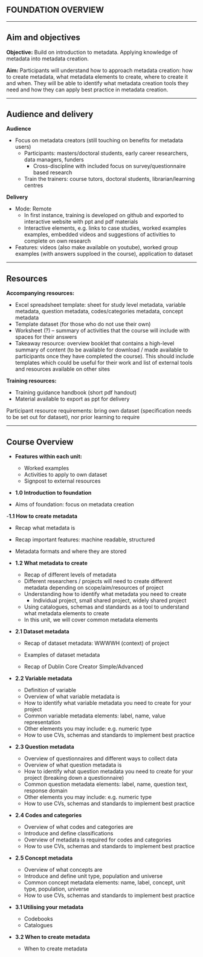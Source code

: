 
## FOUNDATION OVERVIEW

---
## Aim and objectives

**Objective:** Build on introduction to metadata. Applying knowledge of metadata into metadata creation.

**Aim:** Participants will understand how to approach metadata creation: how to create metadata, what metadata elements to create, where to create it and when. They will be able to identify what metadata creation tools they need and how they can apply best practice in metadata creation.

---
## Audience and delivery

**Audience**
- Focus on metadata creators (still touching on benefits for metadata users)
  - Participants: masters/doctoral students, early career researchers, data managers, funders
    - Cross-discipline with included focus on survey/questionnaire based research
  - Train the trainers: course tutors, doctoral students, librarian/learning centres

**Delivery**
- Mode: Remote
  - In first instance, training is developed on github and exported to interactive website with ppt and pdf materials
  - Interactive elements, e.g. links to case studies, worked examples examples, embedded videos and suggestions of activities to complete on own research
- Features: videos (also make available on youtube), worked group examples (with answers supploed in the course), application to dataset

---
## Resources

**Accompanying resources:**
- Excel spreadsheet template: sheet for study level metadata, variable metadata, question metadata, codes/categories metadata, concept metadata
- Template dataset (for those who do not use their own)
- Worksheet (?) – summary of activities that the course will include with spaces for their answers
- Takeaway resource: overview booklet that contains a high-level summary of content (to be available for download / made available to participants once they have completed the course). This should include templates which could be useful for their work and list of external tools and resources available on other sites

**Training resources:**
- Training guidance handbook (short pdf handout)
- Material available to export as ppt for delivery

Participant resource requirements: bring own dataset (specification needs to be set out for dataset), nor prior learning to require

---
## Course Overview

- **Features within each unit:**
  - Worked examples
  - Activities to apply to own dataset
  - Signpost to external resources
 
 - **1.0 Introduction to foundation**
  - Aims of foundation: focus on metadata creation
    
-**1.1 How to create metadata**
  - Recap what metadata is
  - Recap important features: machine readable, structured
  - Metadata formats and where they are stored
    
- **1.2 What metadata to create**
  - Recap of different levels of metadata
  - Different researchers / projects will need to create different metadata depending on scope/aim/resources of project
  - Understanding how to identify what metadata you need to create
    - Individual project, small shared project, widely shared project
  - Using catalogues, schemas and standards as a tool to understand what metadata elements to create
  - In this unit, we will cover common metadata elements
    
- **2.1 Dataset metadata**
  - Recap of dataset metadata: WWWWH (context) of project
  - Examples of dataset metadata
  
  - Recap of Dublin Core Creator Simple/Advanced
    
- **2.2 Variable metadata**
  - Definition of variable
  - Overview of what variable metadata is
  - How to identify what variable metadata you need to create for your project
  - Common variable metadata elements: label, name, value representation
  - Other elements you may include: e.g. numeric type
  - How to use CVs, schemas and standards to implement best practice
    
- **2.3 Question metadata**
  - Overview of questionnaires and different ways to collect data
  - Overview of what question metadata is
  - How to identify what question metadata you need to create for your project (breaking down a questionnaire)
  - Common question metadata elements: label, name, question text, response domain
  - Other elements you may include: e.g. numeric type
  - How to use CVs, schemas and standards to implement best practice
    
- **2.4 Codes and categories**
  - Overview of what codes and categories are
  - Introduce and define classifications
  - Overview of metadata is required for codes and categories 
  - How to use CVs, schemas and standards to implement best practice
    
- **2.5 Concept metadata**
  - Overview of what concepts are
  - Introduce and define unit type, population and universe
  - Common concept metadata elements: name, label, concept, unit type, population, universe
  - How to use CVs, schemas and standards to implement best practice
  
- **3.1 Utilising your metadata**
  - Codebooks
  - Catalogues
    
- **3.2 When to create metadata**
  - When to create metadata 
